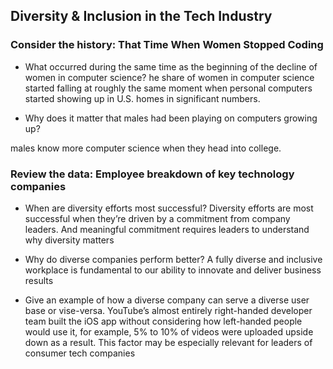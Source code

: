 ## Diversity & Inclusion in the Tech Industry


### Consider the history: That Time When Women Stopped Coding

- What occurred during the same time as the beginning of the decline of women in computer science?
he share of women in computer science started falling at roughly the same moment when personal computers started showing up in U.S. homes in significant numbers.

- Why does it matter that males had been playing on computers growing up?

males know more computer science when they head into college.

### Review the data: Employee breakdown of key technology companies

- When are diversity efforts most successful?
Diversity efforts are most successful when they’re driven by a commitment from company leaders. 
And meaningful commitment requires leaders to understand why diversity matters

- Why do diverse companies perform better?
A fully diverse and inclusive workplace is fundamental to our ability to innovate and deliver business results


- Give an example of how a diverse company can serve a diverse user base or vise-versa.
YouTube’s almost entirely right-handed developer team built the iOS app without considering how left-handed people would use it,
 for example, 5% to 10% of videos were uploaded upside down as a result. This factor may be especially relevant for leaders of consumer tech companies